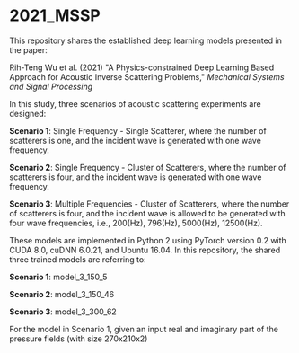 # 2021_MSSP
This repository shares the established deep learning models presented in the paper: 

Rih-Teng Wu et al. (2021) "A Physics-constrained Deep Learning Based Approach for Acoustic Inverse Scattering Problems," *Mechanical Systems and Signal Processing*

In this study, three scenarios of acoustic scattering experiments are designed:

**Scenario 1**: Single Frequency - Single Scatterer, where the number of scatterers is one, and the incident wave is generated with one wave frequency.

**Scenario 2**: Single Frequency - Cluster of Scatterers, where the number of scatterers is four, and the incident wave is generated with one wave frequency.

**Scenario 3**: Multiple Frequencies - Cluster of Scatterers, where the number of scatterers is four, and the incident wave is allowed to be generated with four wave frequencies, i.e., 200(Hz), 796(Hz), 5000(Hz), 12500(Hz).

These models are implemented in Python 2 using PyTorch version 0.2 with CUDA 8.0, cuDNN 6.0.21, and Ubuntu 16.04. In this repository, the shared three trained models are referring to:

**Scenario 1**: model_3_150_5

**Scenario 2**: model_3_150_46

**Scenario 3**: model_3_300_62

For the model in Scenario 1, given an input real and imaginary part of the pressure fields (with size 270x210x2)
